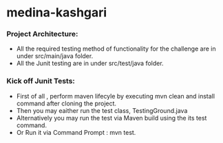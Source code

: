 # medina-kashgari
### Project Architecture:
- All the required testing method of functionality for the challenge are in under src/main/java folder.
- All the Junit testing are in under src/test/java folder.

### Kick off Junit Tests:
- First of all , perform maven lifecyle by executing mvn clean and install command after cloning the project.
- Then you may eaither run the test class, TestingGround.java 
- Alternatively you may run the test via Maven build using the its test command. 
- Or Run it via Command Prompt : mvn test.
